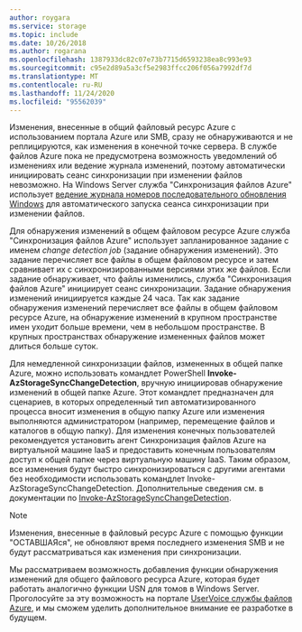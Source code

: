```yaml
---
author: roygara
ms.service: storage
ms.topic: include
ms.date: 10/26/2018
ms.author: rogarana
ms.openlocfilehash: 1387933dc82c07e73b7715d6593238ea8c993e93
ms.sourcegitcommit: c95e2d89a5a3cf5e2983ffcc206f056a7992df7d
ms.translationtype: MT
ms.contentlocale: ru-RU
ms.lasthandoff: 11/24/2020
ms.locfileid: "95562039"
---
```

Изменения, внесенные в общий файловый ресурс Azure с использованием портала Azure или SMB, сразу не обнаруживаются и не реплицируются, как изменения в конечной точке сервера. В службе файлов Azure пока не предусмотрена возможность уведомлений об изменениях или ведение журнала изменений, поэтому автоматически инициировать сеанс синхронизации при изменении файлов невозможно. На Windows Server служба "Синхронизация файлов Azure" использует [ведение журнала номеров последовательного обновления Windows](/windows/win32/fileio/change-journals) для автоматического запуска сеанса синхронизации при изменении файлов.

Для обнаружения изменений в общем файловом ресурсе Azure служба "Синхронизация файлов Azure" использует запланированное задание с именем *change detection job* (задание обнаружения изменений). Это задание перечисляет все файлы в общем файловом ресурсе и затем сравнивает их с синхронизированными версиями этих же файлов. Если задание обнаруживает, что файлы изменились, служба "Синхронизация файлов Azure" инициирует сеанс синхронизации. Задание обнаружения изменений инициируется каждые 24 часа. Так как задание обнаружения изменений перечисляет все файлы в общем файловом ресурсе Azure, на обнаружение изменений в крупном пространстве имен уходит больше времени, чем в небольшом пространстве. В крупных пространствах обнаружение измененных файлов может длиться больше суток.

Для немедленной синхронизации файлов, измененных в общей папке Azure, можно использовать командлет PowerShell **Invoke-AzStorageSyncChangeDetection**, вручную инициировав обнаружение изменений в общей папке Azure. Этот командлет предназначен для сценариев, в которых определенный тип автоматизированного процесса вносит изменения в общую папку Azure или изменения выполняются администратором (например, перемещение файлов и каталогов в общую папку). Для изменения конечных пользователей рекомендуется установить агент Синхронизация файлов Azure на виртуальной машине IaaS и предоставить конечным пользователям доступ к общей папке через виртуальную машину IaaS. Таким образом, все изменения будут быстро синхронизироваться с другими агентами без необходимости использовать командлет Invoke-AzStorageSyncChangeDetection. Дополнительные сведения см. в документации по [Invoke-AzStorageSyncChangeDetection](/powershell/module/az.storagesync/invoke-azstoragesyncchangedetection).

>[!NOTE]
>Изменения, внесенные в файловый ресурс Azure с помощью функции "ОСТАВШАЯся", не обновляют время последнего изменения SMB и не будут рассматриваться как изменения при синхронизации.

Мы рассматриваем возможность добавления функции обнаружения изменений для общего файлового ресурса Azure, которая будет работать аналогично функции USN для томов в Windows Server. Проголосуйте за эту возможность на портале [UserVoice службы файлов Azure](https://feedback.azure.com/forums/217298-storage/category/180670-files), и мы сможем уделить дополнительное внимание ее разработке в будущем.